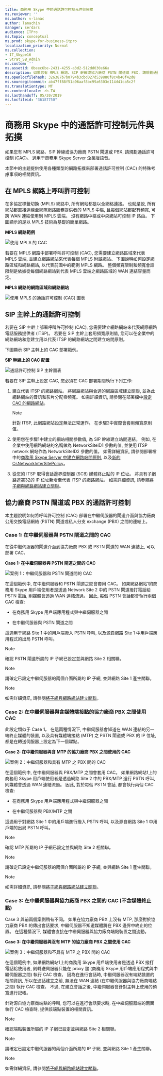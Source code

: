 ```yaml
---
title: 商務用 Skype 中的通話許可控制元件與拓撲
ms.reviewer: ''
ms.author: v-lanac
author: lanachin
manager: serdars
audience: ITPro
ms.topic: conceptual
ms.prod: skype-for-business-itpro
localization_priority: Normal
ms.collection:
- IT_Skype16
- Strat_SB_Admin
ms.custom: ''
ms.assetid: 0beec6be-2431-4255-a3d2-512dd030e66a
description: 如果您有 MPLS 網路、SIP 幹線或協力廠商 PSTN 閘道或 PBX, 請規劃通話許可控制 (CAC)。 適用于商務用 Skype Server 企業版語音。
ms.openlocfilehash: 326387b7b0794b3cbd027d539880f8c4b40f42d8
ms.sourcegitcommit: ab47ff88f51a96aaf8bc99a6303e114d41ca5c2f
ms.translationtype: MT
ms.contentlocale: zh-TW
ms.lasthandoff: 05/20/2019
ms.locfileid: "36187750"
---
```

# <a name="components-and-topologies-for-call-admission-control-in-skype-for-business"></a>商務用 Skype 中的通話許可控制元件與拓撲

如果您有 MPLS 網路、SIP 幹線或協力廠商 PSTN 閘道或 PBX, 請規劃通話許可控制 (CAC)。 適用于商務用 Skype Server 企業版語音。

本節中的主題提供使用各種類型的網路拓撲來部署通話許可控制 (CAC) 的特殊考慮事項的相關資訊。

## <a name="call-admission-control-on-an-mpls-network"></a>在 MPLS 網路上呼叫許可控制

在多協定標籤切換 (MPLS) 網路中, 所有網站都是以全網格連接。 也就是說, 所有網站都直接連線至網際網路服務提供者的 MPLS 中樞, 且每個網站都配有頻寬, 可跨 WAN 連結使用到 MPLS 雲端。 沒有網路中樞或中央網站可控制 IP 路由。 下圖顯示的是以 MPLS 技術為基礎的簡單網路。

**MPLS 網路範例**

![使用 MPLS 的 CAC](../../media/CAC_MPLS_1.jpg)

若要在 MPLS 網路中部署呼叫許可控制 (CAC), 您需要建立網路區域來代表 MPLS 雲端, 並建立網路網站來代表每個 MPLS 附屬網站。 下圖說明如何設定網路區域和網路網站, 以代表前圖中的範例 MPLS 網路。 整個頻寬限制和頻寬會話限制是依據從每個網路網站到代表 MPLS 雲端之網路區域的 WAN 連結容量而定。

**MPLS 網路的網路區域和網路網站**

![使用 MPLS 的通話許可控制 (CAC) 圖表](../../media/CAC_MPLS_2.jpg)

## <a name="call-admission-control-on-a-sip-trunk"></a>SIP 主幹上的通話許可控制

若要在 SIP 主幹上部署呼叫許可控制 (CAC), 您需要建立網路網站來代表網際網路電話服務提供者 (ITSP)。 若要在 SIP 主幹上套用頻寬原則值, 您可以在企業中的網路網站和您建立用以代表 ITSP 的網路網站之間建立站間原則。

下圖顯示 SIP 主幹上的 CAC 部署範例。

**SIP 幹線上的 CAC 配置**

![通話許可控制 SIP 主幹圖表](../../media/CAC_SIP_trunk_1.jpg)

若要在 SIP 主幹上設定 CAC, 您必須在 CAC 部署期間執行下列工作:

1. 建立代表 ITSP 的網路網站。 將網路網站與合適的網路區域建立關聯, 並為此網路網站的音訊和影片分配零頻寬。 如需詳細資訊, 請參閱在部署檔中[設定 CAC 的網路網站](https://technet.microsoft.com/library/afcea38f-5789-45ec-97af-c6e38364950c.aspx)。

    > [!NOTE]
    > 針對 ITSP, 此網路網站設定無法正常運作。 在步驟2中實際會套用頻寬原則值。

2. 使用您在步驟1中建立的網站相關參數值, 為 SIP 幹線建立站間連結。 例如, 在企業中使用網路網站的名稱做為 NetworkSiteID1 參數的值, 並使用 ITSP network 網站作為 NetworkSiteID2 參數的值。 如需詳細資訊, 請參閱部署檔中的[商務用 Skype Server 中建立網路站間原則](../../deploy/deploy-enterprise-voice/create-network-intersite-policies.md), 以及[新的 CsNetworkInterSitePolicy](https://docs.microsoft.com/powershell/module/skype/new-csnetworkintersitepolicy?view=skype-ps)。

3. 從您的 ITSP 取得會話邊界控制器 (SCB) 媒體終止點的 IP 位址。 將具有子網路遮罩32的 IP 位址新增至代表 ITSP 的網路網站。 如需詳細資訊, 請參閱[將子網與網路網站建立關聯](https://technet.microsoft.com/library/aa69e3ac-542a-4ba1-9582-2e6bee29f633.aspx)。

## <a name="call-admission-control-with-a-third-party-pstn-gateway-or-pbx"></a>協力廠商 PSTN 閘道或 PBX 的通話許可控制

本主題說明如何將呼叫許可控制 (CAC) 部署在中繼伺服器的閘道介面與協力廠商公用交換電話網絡 (PSTN) 閘道或私人分支 exchange (PBX) 之間的連結上。

### <a name="case-1-cac-between-the-mediation-server-and-a-pstn-gateway"></a>Case 1: 在中繼伺服器與 PSTN 閘道之間的 CAC

在從中繼伺服器的閘道介面到協力廠商 PBX 或 PSTN 閘道的 WAN 連結上, 可以部署 CAC。

**Case 1: 在中繼伺服器與 PSTN 閘道之間的 CAC**

![案例 1：中繼伺服器和 PSTN 閘道間的 CAC](../../media/CAC_gateways_1.jpg)

在這個範例中, 在中繼伺服器和 PSTN 閘道之間會套用 CAC。 如果網路網站1的商務用 Skype 用戶端使用者是透過 Network Site 2 中的 PSTN 閘道撥打電話給 PSTN 電話, 則媒體會透過 WAN 連結流過。 因此, 每個 PSTN 會話都會執行兩個 CAC 檢查:

- 在商務用 Skype 用戶端應用程式與中繼伺服器之間

- 在中繼伺服器與 PSTN 閘道之間

這適用于網路 Site 1 中的用戶端撥入 PSTN 呼叫, 以及源自網路 Site 1 中用戶端應用程式的出局 PSTN 呼叫。

> [!NOTE]
> 確認 PSTN 閘道所屬的 IP 子網已設定並與網路 Site 2 相關聯。

> [!NOTE]
> 請確定已設定中繼伺服器的兩個介面所屬的 IP 子網, 並與網路 Site 1 產生關聯。

> [!NOTE]
> 如需詳細資訊, 請參閱[將子網與網路網站建立關聯](https://technet.microsoft.com/library/aa69e3ac-542a-4ba1-9582-2e6bee29f633.aspx)。

### <a name="case-2-cac-between-the-mediation-server-and-a-third-party-pbx-with-media-termination-point"></a>Case 2: 在中繼伺服器與含媒體端接點的協力廠商 PBX 之間使用 CAC

此設定類似于 Case 1。 在這兩種情況下, 中繼伺服器會知道在 WAN 連結的另一端終止媒體的裝置, 以及具有媒體端接點 (MTP) 之 PSTN 閘道或 PBX 的 IP 位址, 都是在轉送伺服器上設定為下一個躍點。

**Case 2: 在中繼伺服器與含 MTP 的協力廠商 PBX 之間使用的 CAC**

![案例 2：中繼伺服器和具有 MTP 之 PBX 間的 CAC](../../media/CAC_gateways_2.jpg)

在這個範例中, 在中繼伺服器與 PBX/MTP 之間會套用 CAC。 如果網路網站1上的商務用 Skype 用戶端使用者是透過網路 Site 2 中的 PBX/MTP 進行 PSTN 呼叫, 則媒體會透過 WAN 連結流過。 因此, 對於每個 PSTN 會話, 都會執行兩個 CAC 檢查:

- 在商務用 Skype 用戶端應用程式與中繼伺服器之間

- 在中繼伺服器與 PBX/MTP 之間

這適用于對網路 Site 1 中的用戶端進行撥入 PSTN 呼叫, 以及源自網路 Site 1 中用戶端的出局 PSTN 呼叫。

> [!NOTE]
> 確認 MTP 所屬的 IP 子網已設定並與網路 Site 2 相關聯。

> [!NOTE]
> 請確定已設定中繼伺服器的兩個介面所屬的 IP 子網, 並與網路 Site 1 產生關聯。

> [!NOTE]
> 如需詳細資訊, 請參閱[將子網與網路網站建立關聯](https://technet.microsoft.com/library/aa69e3ac-542a-4ba1-9582-2e6bee29f633.aspx)。

### <a name="case-3-cac-between-the-mediation-server-and-a-third-party-pbx-without-a-media-termination-point"></a>Case 3: 在中繼伺服器與協力廠商 PBX 之間的 CAC (不含媒體終止點)

Case 3 與前兩個案例稍有不同。 如果在協力廠商 PBX 上沒有 MTP, 那麼對於協力廠商 PBX 的傳出會話要求, 中繼伺服器不知道媒體將在 PBX 邊界中終止的位置。 在這種情況下, 媒體會直接在中繼伺服器與協力廠商端點裝置之間流動。

**Case 3: 在中繼伺服器與沒有 MTP 的協力廠商 PBX 之間使用 CAC**

![案例 3：中繼伺服器和不具有 MTP 之 PBX 間的 CAC](../../media/CAC_gateways_3.jpg)

在這個範例中, 如果網路網站1上的商務用 Skype 用戶端使用者是透過 PBX 撥打電話給使用者, 則轉送伺服器只能在 proxy 腿 (商務用 Skype 用戶端應用程式與中繼伺服器之間) 執行 CAC 檢查。 因為在進行會話時, 中繼伺服器沒有端點裝置的相關資訊, 所以在通話建立之前, 無法在 WAN 連結 (在中繼伺服器與協力廠商端點之間) 執行 CAC 檢查。 不過, 在建立會話之後, 中繼伺服器會針對主幹上使用的頻寬進行記帳。

針對源自協力廠商端點的呼叫, 您可以在進行會話要求時, 在中繼伺服器端的兩面執行 CAC 檢查時, 提供該端點裝置的相關資訊。

> [!NOTE]
> 確認端點裝置所屬的 IP 子網已設定並與網路 Site 2 相關聯。

> [!NOTE]
> 請確定已設定中繼伺服器的兩個介面所屬的 IP 子網, 並與網路 Site 1 產生關聯。

> [!NOTE]
> 如需詳細資訊, 請參閱[將子網與網路網站建立關聯](https://technet.microsoft.com/library/aa69e3ac-542a-4ba1-9582-2e6bee29f633.aspx)。


